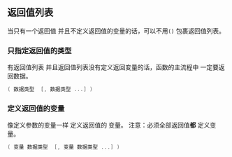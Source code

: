 ##  返回值列表
当只有一个返回值 并且不定义返回值的变量的话，可以不用`()` 包裹返回值列表。


###   只指定返回值的类型
有返回值列表 并且返回值列表没有定义返回变量的话，函数的主流程中 一定要返回数据。
```go
( 数据类型  [, 数据类型 ...] )
```



###   定义返回值的变量
像定义参数的变量一样 定义返回值的 变量。
注意：必须全部返回值**都** 定义变量。
```go
( 变量 数据类型  [, 变量 数据类型 ...] )
```
